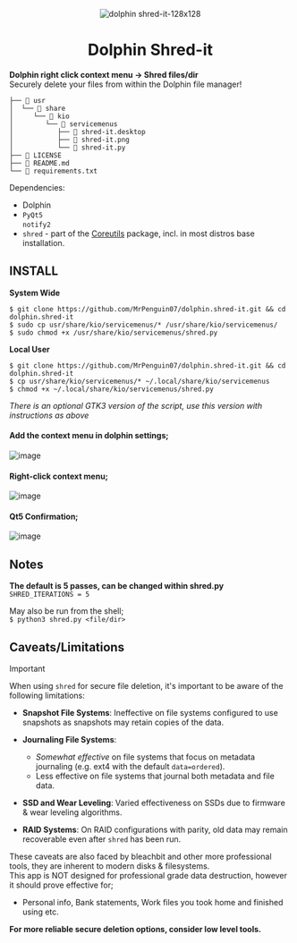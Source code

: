 <p align="center">
  <img src="https://github.com/MrPenguin07/dolphin.shred-it/assets/127086564/5038c302-28d6-4ece-8986-ca87577af14a" alt="dolphin shred-it-128x128" />
</p>

<h1 align="center">
  Dolphin Shred-it
</h1>


**Dolphin right click context menu -> Shred files/dir**  
Securely delete your files from within the Dolphin file manager!

```
├──  usr
│  └──  share
│     └──  kio
│        └──  servicemenus
│           ├──  shred-it.desktop
│           ├──  shred-it.png
│           └──  shred-it.py
├──  LICENSE
├──  README.md
└──  requirements.txt
```

Dependencies: 
- Dolphin
- `PyQt5`  
  `notify2`
- `shred` - part of the [Coreutils](https://www.gnu.org/software/coreutils/) package, incl. in most distros base installation.

## INSTALL
**System Wide**
```
$ git clone https://github.com/MrPenguin07/dolphin.shred-it.git && cd dolphin.shred-it
$ sudo cp usr/share/kio/servicemenus/* /usr/share/kio/servicemenus/
$ sudo chmod +x /usr/share/kio/servicemenus/shred.py
```
**Local User**
```
$ git clone https://github.com/MrPenguin07/dolphin.shred-it.git && cd dolphin.shred-it
$ cp usr/share/kio/servicemenus/* ~/.local/share/kio/servicemenus
$ chmod +x ~/.local/share/kio/servicemenus/shred.py
```
_There is an optional GTK3 version of the script, use this version with instructions as above_

#### Add the context menu in dolphin settings;

![image](https://github.com/MrPenguin07/dolphin-shredder/assets/127086564/505c97c7-68d0-4bd8-8b23-ea14f575a244)

#### Right-click context menu;

![image](https://github.com/MrPenguin07/dolphin-shredder/assets/127086564/7736015e-c175-456a-9a78-7229b60e6895)

#### Qt5 Confirmation;

![image](https://github.com/MrPenguin07/dolphin-shredder/assets/127086564/2ead02c7-2510-486e-8fe5-5e86f99d13ff)



## Notes

**The default is 5 passes, can be changed within shred.py**  
`SHRED_ITERATIONS = 5`

May also be run from the shell;  
`$ python3 shred.py <file/dir>`

## Caveats/Limitations

> [!IMPORTANT] 
> When using `shred` for secure file deletion, it's important to be aware of the following limitations:

- **Snapshot File Systems**: Ineffective on file systems configured to use snapshots as snapshots may retain copies of the data.
  
- **Journaling File Systems**:
  + _Somewhat effective_ on file systems that focus on metadata journaling (e.g. ext4 with the default `data=ordered`).
  + Less effective on file systems that journal both metadata and file data.

- **SSD and Wear Leveling**: Varied effectiveness on SSDs due to firmware & wear leveling algorithms.
  
- **RAID Systems**: On RAID configurations with parity, old data may remain recoverable even after `shred` has been run.

These caveats are also faced by bleachbit and other more professional tools, they are inherent to modern disks & filesystems.  
This app is NOT designed for professional grade data destruction, however it should prove effective for;
  - Personal info, Bank statements, Work files you took home and finished using etc.
    
**For more reliable secure deletion options, consider low level tools.**

